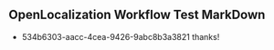 ## OpenLocalization Workflow Test MarkDown
* 534b6303-aacc-4cea-9426-9abc8b3a3821 thanks!

<!--HONumber=Jul16_HO2-->


